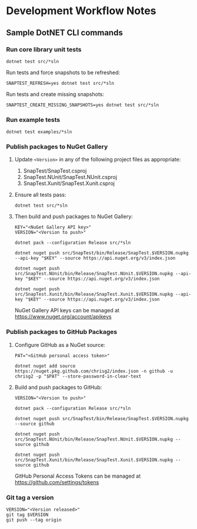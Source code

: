 # Development Workflow Notes

## Sample DotNET CLI commands

### Run core library unit tests

```shell
dotnet test src/*sln
```

Run tests and force snapshots to be refreshed:
```shell
SNAPTEST_REFRESH=yes dotnet test src/*sln
```

Run tests and create missing snapshots:
```shell
SNAPTEST_CREATE_MISSING_SNAPSHOTS=yes dotnet test src/*sln
```


### Run example tests

```shell
dotnet test examples/*sln
```


### Publish packages to NuGet Gallery

1. Update `<Version>` in any of the following project files as appropriate:
   1. SnapTest/SnapTest.csproj
   1. SnapTest.NUnit/SnapTest.NUnit.csproj
   1. SnapTest.Xunit/SnapTest.Xunit.csproj

1. Ensure all tests pass:
    ```shell
    dotnet test src/*sln
    ```

1. Then build and push packages to NuGet Gallery:

    ```shell
    KEY="<NuGet Gallery API key>"
    VERSION="<Version to push>"

    dotnet pack --configuration Release src/*sln

    dotnet nuget push src/SnapTest/bin/Release/SnapTest.$VERSION.nupkg --api-key "$KEY" --source https://api.nuget.org/v3/index.json

    dotnet nuget push src/SnapTest.NUnit/bin/Release/SnapTest.NUnit.$VERSION.nupkg --api-key "$KEY" --source https://api.nuget.org/v3/index.json

    dotnet nuget push src/SnapTest.Xunit/bin/Release/SnapTest.Xunit.$VERSION.nupkg --api-key "$KEY" --source https://api.nuget.org/v3/index.json
    ```

    NuGet Gallery API keys can be managed at https://www.nuget.org/account/apikeys


### Publish packages to GitHub Packages

1. Configure GitHub as a NuGet source:
    ```shell
    PAT="<GitHub personal access token>"

    dotnet nuget add source https://nuget.pkg.github.com/chrisg2/index.json -n github -u chrisg2 -p "$PAT" --store-password-in-clear-text
    ```

1. Build and push packages to GitHub:
    ```shell
    VERSION="<Version to push>"

    dotnet pack --configuration Release src/*sln

    dotnet nuget push src/SnapTest/bin/Release/SnapTest.$VERSION.nupkg --source github

    dotnet nuget push src/SnapTest.NUnit/bin/Release/SnapTest.NUnit.$VERSION.nupkg --source github

    dotnet nuget push src/SnapTest.Xunit/bin/Release/SnapTest.Xunit.$VERSION.nupkg --source github
    ```

    GitHub Personal Access Tokens can be managed at https://github.com/settings/tokens

### Git tag a version

```shell
VERSION="<Version released>"
git tag $VERSION
git push --tag origin
```

